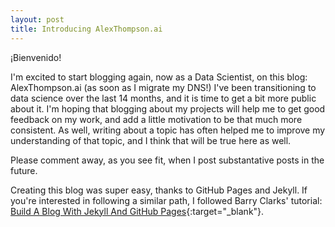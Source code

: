 ```yaml
---
layout: post
title: Introducing AlexThompson.ai
---
```


¡Bienvenido!

I'm excited to start blogging again, now as a Data Scientist, on this blog: AlexThompson.ai (as soon as I migrate my DNS!)  I've been transitioning to data science over the last 14 months, and it is time to get a bit more public about it.  I'm hoping that blogging about my projects will help me to get good feedback on my work, and add a little motivation to be that much more consistent.  As well, writing about a topic has often helped me to improve my understanding of that topic, and I think that will be true here as well.

Please comment away, as you see fit, when I post substantative posts in the future.

Creating this blog was super easy, thanks to GitHub Pages and Jekyll.  If you're interested in following a similar path, I followed Barry Clarks' tutorial: [Build A Blog With Jekyll And GitHub Pages](https://www.smashingmagazine.com/2014/08/build-blog-jekyll-github-pages/){:target="_blank"}.